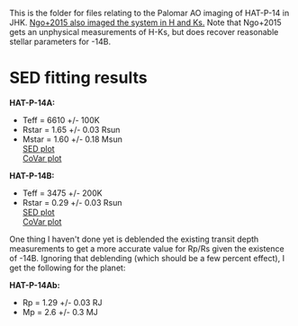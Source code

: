 This is the folder for files relating to the Palomar AO imaging of HAT-P-14 in JHK. [Ngo+2015 also imaged the system in H and Ks.](https://github.com/TGBeatty/NRC33/blob/main/HATP20_AO_Results/Ngo2015.pdf) Note that Ngo+2015 gets an unphysical measurements of H-Ks, but does recover reasonable stellar parameters for -14B.

# SED fitting results

**HAT-P-14A:**
- Teff = 6610 +/- 100K
- Rstar = 1.65 +/- 0.03 Rsun
- Mstar = 1.60 +/- 0.18 Msun  
[SED plot](https://github.com/TGBeatty/NRC33/blob/main/HATP20_AO_Results/SEDplot_HATP14_A.png)  
[CoVar plot](https://github.com/TGBeatty/NRC33/blob/main/HATP20_AO_Results/SED_Covar_HATP14_A.png)
 
**HAT-P-14B:**
- Teff = 3475 +/- 200K
- Rstar = 0.29 +/- 0.03 Rsun  
[SED plot](https://github.com/TGBeatty/NRC33/blob/main/HATP20_AO_Results/SEDplot_HATP14_B.png)  
[CoVar plot](https://github.com/TGBeatty/NRC33/blob/main/HATP20_AO_Results/SED_Covar_HATP14_B.png)
 
One thing I haven't done yet is deblended the existing transit depth measurements to get a more accurate value for Rp/Rs given the existence of -14B. Ignoring that deblending (which should be a few percent effect), I get the following for the planet:

**HAT-P-14Ab:**
- Rp = 1.29 +/- 0.03 RJ
- Mp = 2.6 +/- 0.3 MJ
